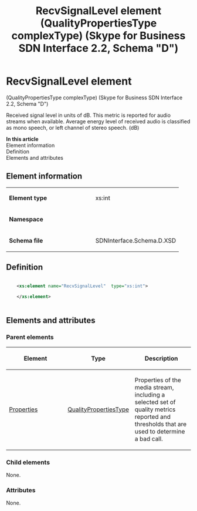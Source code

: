 ﻿---
title: RecvSignalLevel element (QualityPropertiesType complexType) (Skype for Business SDN Interface 2.2, Schema "D")
TOCTitle: RecvSignalLevel element
ms:assetid: faec1495-0a59-9bd3-2ecf-f24e2963d293
ms:mtpsurl: https://msdn.microsoft.com/en-us/library/Mt170962(v=office.16)
ms:contentKeyID: 65855540
ms.date: 08/24/2015
mtps_version: v=office.16
dev_langs:
- xml
---

# RecvSignalLevel element 

(QualityPropertiesType complexType) (Skype for Business SDN Interface 2.2, Schema \"D\")

Received signal level in units of dB. This metric is reported for audio streams when available. Average energy level of received audio is classified as mono speech, or left channel of stereo speech. (dB)


**In this article**  
Element information  
Definition  
Elements and attributes  

## Element information

<table>
<colgroup>
<col style="width: 50%" />
<col style="width: 50%" />
</colgroup>
<tbody>
<tr class="odd">
<td><p><strong>Element type</strong></p></td>
<td><p>xs:int</p></td>
</tr>
<tr class="even">
<td><p><strong>Namespace</strong></p></td>
<td><p></p></td>
</tr>
<tr class="odd">
<td><p><strong>Schema file</strong></p></td>
<td><p>SDNInterface.Schema.D.XSD</p></td>
</tr>
</tbody>
</table>


## Definition

```xml

    <xs:element name="RecvSignalLevel"  type="xs:int">
    
    </xs:element>
  
```

## Elements and attributes

### Parent elements

<table>
<colgroup>
<col style="width: 33%" />
<col style="width: 33%" />
<col style="width: 33%" />
</colgroup>
<thead>
<tr class="header">
<th><p>Element</p></th>
<th><p>Type</p></th>
<th><p>Description</p></th>
</tr>
</thead>
<tbody>
<tr class="odd">
<td><p><a href="properties-element-qualitytype-complextype-skype-for-business-sdn-interface-2-2-schema-d.md">Properties</a></p></td>
<td><p><a href="qualitypropertiestype-complextype-skype-for-business-sdn-interface-2-2-schema-d.md">QualityPropertiesType</a></p></td>
<td><p>Properties of the media stream, including a selected set of quality metrics reported and thresholds that are used to determine a bad call.</p></td>
</tr>
</tbody>
</table>


### Child elements

None.

### Attributes

None.

